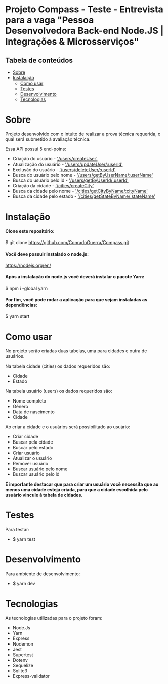 # Projeto Compass - Teste - Entrevista para a vaga "Pessoa Desenvolvedora Back-end Node.JS | Integrações & Microsserviços"

## Tabela de conteúdos

- [Sobre](#Sobre)
- [Instalação](#Instalação)
   * [Como usar](#como-usar)
   * [Testes](#testes)
   * [Desenvolvimento](#desenvolvimento)
   * [Tecnologias](#tecnologias)


Sobre
======

Projeto desenvolvido com o intuito de realizar a prova técnica requerida, o qual será submetido à avaliação técnica.

Essa API possui 5 end-poins:
- Criação do usuário - <u>'/users/createUser'</u>
- Atualização do usuário - <u>'/users/updateUser/:userId'</u>
- Exclusão do usuário - <u>'/users/deleteUser/:userId'</u>
- Busca do usuário pelo nome - <u>'/users/getByUserName/:userName'</u>
- Busca do usuário pelo id - <u>'/users/getByUserId/:userId'</u>
- Criação da cidade - <u>'/cities/createCity'</u>
- Busca da cidade pelo nome - <u>'/cities/getCityByName/:cityName'</u>
- Busca da cidade pelo estado - <u>'/cities/getStateByName/:stateName'</u>

Instalação
==========

#### Clone este repositório:
 $ git clone <https://github.com/ConradoGuerra/Compass.git>

#### Você deve possuir instalado o node.js:
 https://nodejs.org/en/

#### Após a instalação do node.js você deverá instalar o pacote Yarn:
 $ npm i -global yarn

#### Por fim, você pode rodar a aplicação para que sejam instaladas as dependências:
 $ yarn start

Como usar
=========

No projeto serão criadas duas tabelas, uma para cidades e outra de usuários.

Na tabela cidade (cities) os dados requeridos são:
- Cidade
- Estado

Na tabela usuário (users) os dados requeridos são:
- Nome completo
- Gênero
- Data de nascimento
- Cidade

Ao criar a cidade e o usuários será possibilitado ao usuário:
- Criar cidade 
- Buscar pela cidade 
- Buscar pelo estado 
- Criar usuário
- Atualizar o usuário
- Remover usuário
- Buscar usuário pelo nome
- Buscar usuário pelo id

<strong> É importante destacar que para criar um usuário você necessita que ao menos uma cidade esteja criada, para que a cidade escolhida pelo usuário vincule à tabela de cidades. </strong> 

Testes
===========

Para testar:
- $ yarn test

Desenvolvimento
===========

Para ambiente de desenvolvimento:
- $ yarn dev

Tecnologias
===========

As tecnologias utilizadas para o projeto foram:
- Node.Js
- Yarn
- Express
- Nodemon
- Jest
- Supertest
- Dotenv
- Sequelize
- Sqlite3
- Express-validator
